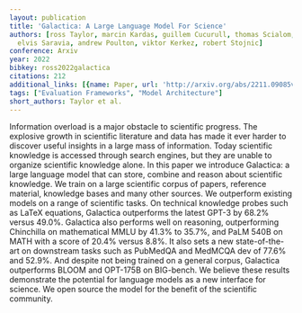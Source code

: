 ```yaml
---
layout: publication
title: 'Galactica: A Large Language Model For Science'
authors: [ross Taylor, marcin Kardas, guillem Cucurull, thomas Scialom, anthony Hartshorn,
  elvis Saravia, andrew Poulton, viktor Kerkez, robert Stojnic]
conference: Arxiv
year: 2022
bibkey: ross2022galactica
citations: 212
additional_links: [{name: Paper, url: 'http://arxiv.org/abs/2211.09085v1'}]
tags: ["Evaluation Frameworks", "Model Architecture"]
short_authors: Taylor et al.
---
```

Information overload is a major obstacle to scientific progress. The
explosive growth in scientific literature and data has made it ever harder to
discover useful insights in a large mass of information. Today scientific
knowledge is accessed through search engines, but they are unable to organize
scientific knowledge alone. In this paper we introduce Galactica: a large
language model that can store, combine and reason about scientific knowledge.
We train on a large scientific corpus of papers, reference material, knowledge
bases and many other sources. We outperform existing models on a range of
scientific tasks. On technical knowledge probes such as LaTeX equations,
Galactica outperforms the latest GPT-3 by 68.2% versus 49.0%. Galactica also
performs well on reasoning, outperforming Chinchilla on mathematical MMLU by
41.3% to 35.7%, and PaLM 540B on MATH with a score of 20.4% versus 8.8%. It
also sets a new state-of-the-art on downstream tasks such as PubMedQA and
MedMCQA dev of 77.6% and 52.9%. And despite not being trained on a general
corpus, Galactica outperforms BLOOM and OPT-175B on BIG-bench. We believe these
results demonstrate the potential for language models as a new interface for
science. We open source the model for the benefit of the scientific community.